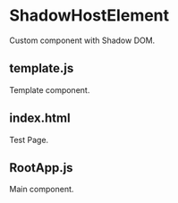 # ShadowHostElement

Custom component with Shadow DOM.

## template.js

Template component.

## index.html

Test Page.

## RootApp.js

Main component.